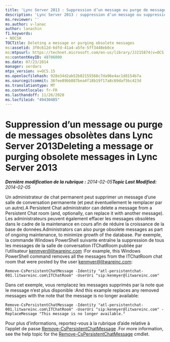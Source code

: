 ```yaml
---
title: 'Lync Server 2013 : Suppression d’un message ou purge de messages obsolètes'
description: 'Lync Server 2013 : suppression d’un message ou suppression définitive des messages obsolètes.'
ms.reviewer: ''
ms.author: v-lanac
author: lanachin
f1.keywords:
- NOCSH
TOCTitle: Deleting a message or purging obsolete messages
ms:assetid: 3f0c612d-6dfd-41a4-a5fe-5ff3448eb0ce
ms:mtpsurl: https://technet.microsoft.com/en-us/library/JJ215874(v=OCS.15)
ms:contentKeyID: 48706000
ms.date: 07/23/2014
manager: serdars
mtps_version: v=OCS.15
ms.openlocfilehash: 928e34d2ab52b02155568c7da96e4ac1d8154b7a
ms.sourcegitcommit: 36fee89bb887bea4f18b19f17a8c69daf5bc423d
ms.translationtype: MT
ms.contentlocale: fr-FR
ms.lasthandoff: 11/26/2020
ms.locfileid: "49430405"
---
```

# <a name="deleting-a-message-or-purging-obsolete-messages-in-lync-server-2013"></a><span data-ttu-id="7b70f-103">Suppression d’un message ou purge de messages obsolètes dans Lync Server 2013</span><span class="sxs-lookup"><span data-stu-id="7b70f-103">Deleting a message or purging obsolete messages in Lync Server 2013</span></span>

<div data-xmlns="http://www.w3.org/1999/xhtml">

<div class="topic" data-xmlns="http://www.w3.org/1999/xhtml" data-msxsl="urn:schemas-microsoft-com:xslt" data-cs="https://msdn.microsoft.com/">

<div data-asp="https://msdn2.microsoft.com/asp">



</div>

<div id="mainSection">

<div id="mainBody"><span data-ttu-id="7b70f-104">

<span> </span></span><span class="sxs-lookup"><span data-stu-id="7b70f-104">

<span> </span></span></span>

<span data-ttu-id="7b70f-105">_**Dernière modification de la rubrique :** 2014-02-05_</span><span class="sxs-lookup"><span data-stu-id="7b70f-105">_**Topic Last Modified:** 2014-02-05_</span></span>

<span data-ttu-id="7b70f-106">Un administrateur de chat permanent peut supprimer un message d’une salle de conversation permanente (et peut éventuellement le remplacer par un autre).</span><span class="sxs-lookup"><span data-stu-id="7b70f-106">A Persistent Chat administrator can delete a message from a Persistent Chat room (and, optionally, can replace it with another message).</span></span> <span data-ttu-id="7b70f-107">Les administrateurs peuvent également effacer les messages obsolètes dans le cadre de la maintenance en cours afin de réduire la croissance de la base de données.</span><span class="sxs-lookup"><span data-stu-id="7b70f-107">Administrators can also purge obsolete messages as part of ongoing maintenance, to minimize growth of the database.</span></span> <span data-ttu-id="7b70f-108">Par exemple, la commande Windows PowerShell suivante entraîne la suppression de tous les messages de la salle de conversation ITChatRoom publiée par l’utilisateur kenmyer@litwareinc.com :</span><span class="sxs-lookup"><span data-stu-id="7b70f-108">For example, this Windows PowerShell command removes all the messages from the ITChatRoom chat room that were posted by the user kenmyer@litwareinc.com:</span></span>

    Remove-CsPersistentChatMessage -Identity "atl-persistentchat-001.litwareinc.com\ITChatRoom" -UserUri "sip:kenmyer@litwareinc.com"

<span data-ttu-id="7b70f-109">Dans cet exemple, vous remplacez les messages supprimés par la note que le message n’est plus disponible :</span><span class="sxs-lookup"><span data-stu-id="7b70f-109">And this example replaces any removed messages with the note that the message is no longer available:</span></span>

    Remove-CsPersistentChatMessage -Identity "atl-persistentchat-001.litwareinc.com\ITChatRoom" -UserUri "sip:kenmyer@litwareinc.com" -ReplaceMessage "This message is no longer available."

<span data-ttu-id="7b70f-110">Pour plus d’informations, reportez-vous à la rubrique d’aide relative à l’applet de passe [Remove-CsPersistentChatMessage](https://docs.microsoft.com/powershell/module/skype/Remove-CsPersistentChatMessage) .</span><span class="sxs-lookup"><span data-stu-id="7b70f-110">For more information, see the help topic for the [Remove-CsPersistentChatMessage](https://docs.microsoft.com/powershell/module/skype/Remove-CsPersistentChatMessage) cmdlet.</span></span>

<span data-ttu-id="7b70f-111"></div>

<span> </span>

</div>

</div>

</span><span class="sxs-lookup"><span data-stu-id="7b70f-111"></div>

<span> </span>

</div>

</div>

</span></span></div>

